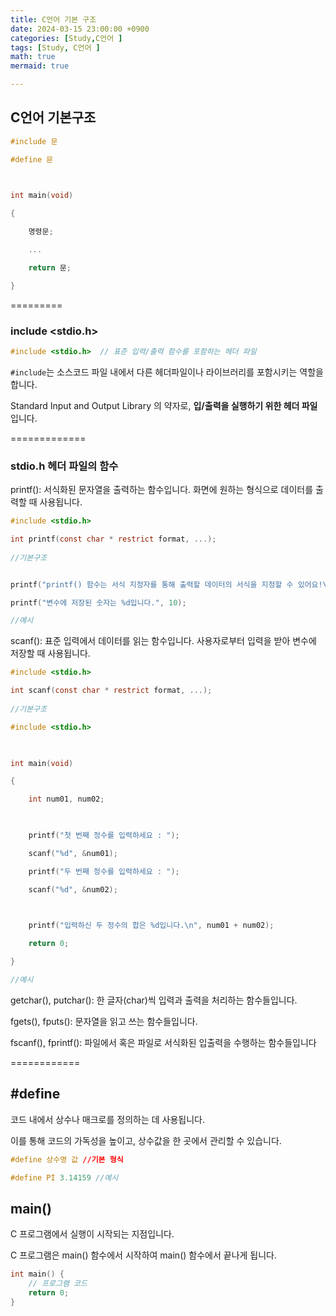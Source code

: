 ```yaml
---
title: C언어 기본 구조
date: 2024-03-15 23:00:00 +0900
categories: [Study,C언어 ]
tags: [Study, C언어 ]
math: true
mermaid: true

---
```


## **C언어 기본구조**

```c
#include 문

#define 문

 

int main(void)

{

    명령문;

    ...

    return 문;

}

```

=========

###  **include <stdio.h>**

```c
#include <stdio.h>  // 표준 입력/출력 함수를 포함하는 헤더 파일

```
```#include```는 소스코드 파일 내에서 다른 헤더파일이나 라이브러리를 포함시키는 역할을 합니다.

Standard Input and Output Library 의 약자로, **입/출력을 실행하기 위한 헤더 파일**입니다.

=============

### **stdio.h 헤더 파일의 함수**

printf(): 서식화된 문자열을 출력하는 함수입니다. 화면에 원하는 형식으로 데이터를 출력할 때 사용됩니다.

```c
#include <stdio.h>

int printf(const char * restrict format, ...);
 
//기본구조


printf("printf() 함수는 서식 지정자를 통해 출력할 데이터의 서식을 지정할 수 있어요!\n");

printf("변수에 저장된 숫자는 %d입니다.", 10);

//예시
```

scanf(): 표준 입력에서 데이터를 읽는 함수입니다. 사용자로부터 입력을 받아 변수에 저장할 때 사용됩니다.

```c
#include <stdio.h>

int scanf(const char * restrict format, ...);
 
//기본구조

#include <stdio.h>

 

int main(void)

{

    int num01, num02;

 

    printf("첫 번째 정수를 입력하세요 : ");

    scanf("%d", &num01);

    printf("두 번째 정수를 입력하세요 : ");

    scanf("%d", &num02);

 

    printf("입력하신 두 정수의 합은 %d입니다.\n", num01 + num02);

    return 0;

}

//예시
```


getchar(), putchar(): 한 글자(char)씩 입력과 출력을 처리하는 함수들입니다.

fgets(), fputs(): 문자열을 읽고 쓰는 함수들입니다.

fscanf(), fprintf(): 파일에서 혹은 파일로 서식화된 입출력을 수행하는 함수들입니다

============

## **#define**

코드 내에서 상수나 매크로를 정의하는 데 사용됩니다. 

이를 통해 코드의 가독성을 높이고, 상수값을 한 곳에서 관리할 수 있습니다.

```c
#define 상수명 값 //기본 형식

#define PI 3.14159 //예시

```


## **main()**

C 프로그램에서 실행이 시작되는 지점입니다.

C 프로그램은 main() 함수에서 시작하여 main() 함수에서 끝나게 됩니다.

```c
int main() {
    // 프로그램 코드
    return 0;
}


```